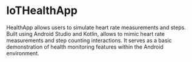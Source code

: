 # IoTHealthApp

HealthApp allows users to simulate heart rate measurements and steps. Built using Android Studio and Kotlin, allows to mimic heart rate measurements and step counting interactions. It serves as a basic demonstration of health monitoring features within the Android environment.
